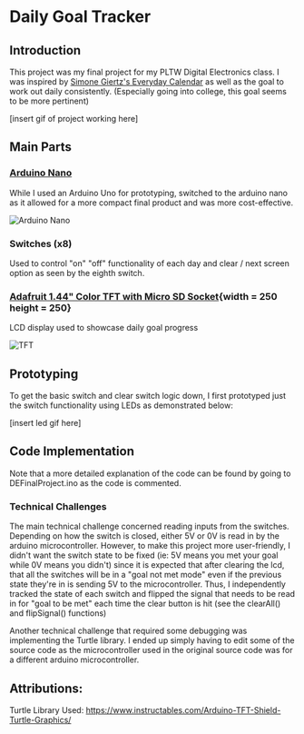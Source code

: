 # Daily Goal Tracker


## Introduction

This project was my final project for my PLTW Digital Electronics class. I was inspired by [Simone Giertz's Everyday Calendar](https://www.youtube.com/watch?v=-lpvy-xkSNA) as well as the goal to work out daily consistently. (Especially going into college, this goal seems to be more pertinent)

[insert gif of project working here]

## Main Parts

### [Arduino Nano](https://diyi0t.com/arduino-nano-tutorial/)

While I used an Arduino Uno for prototyping, switched to the arduino nano as it allowed for a more compact final product and was more cost-effective. 

![Arduino Nano](https://diyi0t.com/wp-content/uploads/2019/08/Arduino-Nano-Pinout-1.png)

### Switches (x8)

Used to control "on" "off" functionality of each day and clear / next screen option as seen by the eighth switch.

### [Adafruit 1.44" Color TFT with Micro SD Socket](https://learn.adafruit.com/adafruit-1-44-color-tft-with-micro-sd-socket/pinouts){width = 250 height = 250}

LCD display used to showcase daily goal progress

![TFT](https://cdn-learn.adafruit.com/assets/assets/000/019/533/large1024/adafruit_products_128x128_quarter_ORIG.jpg?1409936627)

## Prototyping

To get the basic switch and clear switch logic down, I first prototyped just the switch functionality using LEDs as demonstrated below:

[insert led gif here]

## Code Implementation

Note that a more detailed explanation of the code can be found by going to DEFinalProject.ino as the code is commented. 

### Technical Challenges

The main technical challenge concerned reading inputs from the switches. Depending on how the switch is closed, either 5V or 0V is read in by the arduino microcontroller. However, to make this project more user-friendly, I didn't want the switch state to be fixed (ie: 5V means you met your goal while 0V means you didn't) since it is expected that after clearing the lcd, that all the switches will be in a "goal not met mode" even if the previous state they're in is sending 5V to the microcontroller. Thus, I independently tracked the state of each switch and flipped the signal that needs to be read in for "goal to be met" each time the clear button is hit (see the clearAll() and flipSignal() functions)

Another technical challenge that required some debugging was implementing the Turtle library. I ended up simply having to edit some of the source code as the microcontroller used in the original source code was for a different arduino microcontroller. 

## Attributions:

Turtle Library Used: https://www.instructables.com/Arduino-TFT-Shield-Turtle-Graphics/
